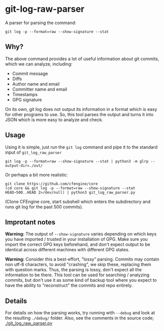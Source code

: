 # git-log-raw-parser

A parser for parsing the command:

```
git log -p --format=raw --show-signature --stat
```

## Why?

The above command provides a lot of useful information about git commits, which we can analyze, including:

- Commit message
- Diffs
- Author name and email
- Committer name and email
- Timestamps
- GPG signature

On its own, git log does not output its information in a format which is easy for other programs to use.
So, this tool parses the output and turns it into JSON which is more easy to analyze and check.

## Usage

Using it is simple, just run the `git log` command and pipe it to the standard input of `git_log_raw_parser`

```
git log -p --format=raw --show-signature --stat | python3 -m glrp --output-dir=./out/
```

Or perhaps a bit more realistic:

```
git clone https://github.com/cfengine/core
(cd core && git log -p --format=raw --show-signature --stat HEAD~500..HEAD 2>/dev/null) | python3 git_log_raw_parser.py
```

(Clone CFEngine core, start subshell which enters the subdirectory and runs git log for the past 500 commits).

## Improtant notes

**Warning:** The output of `--show-signature` varies depending on which keys you have imported / trusted in your installation of GPG.
Make sure you import the correct GPG keys beforehand, and don't expect output to be identical across different machines with different GPG states.

**Warning:** Consider this a best-effort, "lossy" parsing.
Commits may contain non utf-8 characters, to avoid "crashing", we skip these, replacing them with question marks.
Thus, the parsing is lossy, don't expect all the information to be there.
This tool can be used for searching / analyzing commits, but don't use it as some kind of backup tool where you expect to have the ability to "reconstruct" the commits and repo entirely.

## Details

For details on how the parsing works, try running with `--debug` and look at the resulting `./debug/` folder.
Also, see the comments in the source code; [./git_log_raw_parser.py](./git_log_raw_parser.py)

